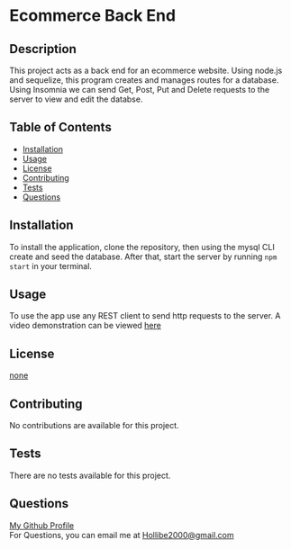 # Ecommerce Back End

## Description
This project acts as a back end for an ecommerce website. Using node.js and sequelize, this program creates and manages routes for a database. Using Insomnia we can send Get, Post, Put and Delete requests to the server to view and edit the databse.

## Table of Contents
* [Installation](#installation)
* [Usage](#usage)
* [License](#license)
* [Contributing](#contributing)
* [Tests](#tests)
* [Questions](#questions)

## Installation
To install the application, clone the repository, then using the mysql CLI create and seed the database. After that, start the server by running ```npm start``` in your terminal.

## Usage
To use the app use any REST client to send http requests to the server. A video demonstration can be viewed [here]()

## License
[none]()

## Contributing
No contributions are available for this project.

## Tests
There are no tests available for this project.

## Questions
[My Github Profile](https://github.com/BlakeE-37)  
For Questions, you can email me at [Hollibe2000@gmail.com](mailto:Hollibe2000@gmail.com)
